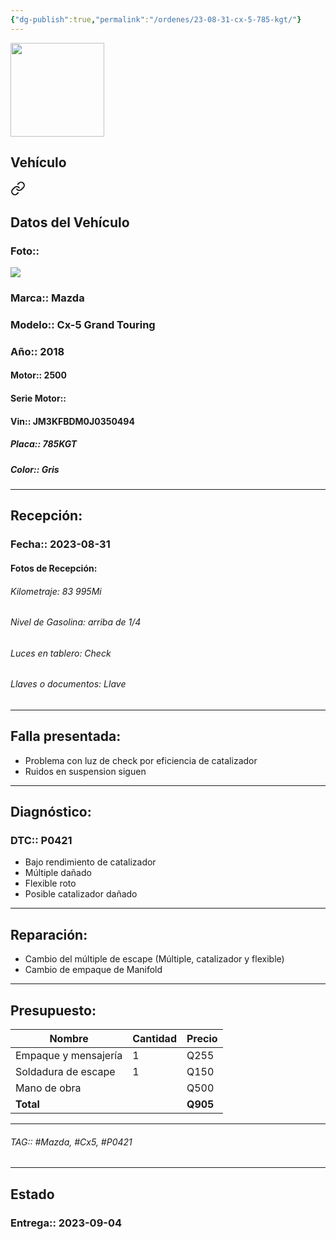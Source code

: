 ```yaml
---
{"dg-publish":true,"permalink":"/ordenes/23-08-31-cx-5-785-kgt/"}
---
```


<img src="https://lh3.googleusercontent.com/d/137fl3TIZ0-PU8b-Pt0bsjclwHub_u78G" width="150">


## Vehículo

<div class="transclusion internal-embed is-loaded"><a class="markdown-embed-link" href="/vehiculos/mazda/cx-5-785-kgt/#datos-del-vehiculo" aria-label="Open link"><svg xmlns="http://www.w3.org/2000/svg" width="24" height="24" viewBox="0 0 24 24" fill="none" stroke="currentColor" stroke-width="2" stroke-linecap="round" stroke-linejoin="round" class="svg-icon lucide-link"><path d="M10 13a5 5 0 0 0 7.54.54l3-3a5 5 0 0 0-7.07-7.07l-1.72 1.71"></path><path d="M14 11a5 5 0 0 0-7.54-.54l-3 3a5 5 0 0 0 7.07 7.07l1.71-1.71"></path></svg></a><div class="markdown-embed">



## Datos del Vehículo 
### Foto:: 
<img src="https://lh3.googleusercontent.com/d/1THFLirHQPec1jUC-xLt_CeKq27ZLSSBi">

### Marca:: Mazda
### Modelo:: Cx-5 Grand Touring
### Año:: 2018
#### Motor:: 2500
#### Serie Motor:: 
#### Vin:: JM3KFBDM0J0350494
##### Placa:: 785KGT
##### Color:: Gris
---


</div></div>


## Recepción:
### Fecha:: 2023-08-31
#### Fotos de Recepción: 

###### Kilometraje: 83 995Mi
###### Nivel de Gasolina: arriba de 1/4
###### Luces en tablero: Check
###### Llaves o documentos: Llave

---

## Falla presentada:
- Problema con luz de check por eficiencia de catalizador 
- Ruidos en suspension siguen 


---

## Diagnóstico:
### DTC:: P0421

- Bajo rendimiento de catalizador 
- Múltiple dañado
- Flexible roto 
- Posible catalizador dañado 

---
## Reparación:
- Cambio del múltiple de escape (Múltiple, catalizador y flexible)
- Cambio de empaque de Manifold 

---

## Presupuesto:

| Nombre               | Cantidad | Precio |
| -------------------- | -------- | ------ |
| Empaque y mensajería | 1        | Q255   |
| Soldadura de escape  | 1        | Q150   |
| Mano de obra         |          | Q500   |
| **Total**                     |          |    **Q905**    |

---

###### TAG:: #Mazda, #Cx5, #P0421

---

## Estado

### Entrega:: 2023-09-04
